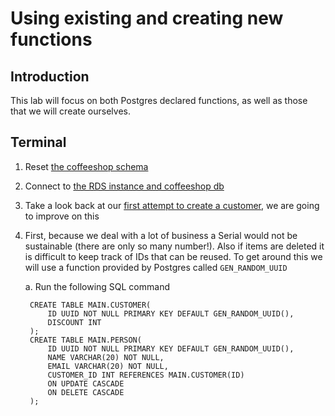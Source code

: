 # Using existing and creating new functions

## Introduction

This lab will focus on both Postgres declared functions, as well as those that we will create ourselves.

## Terminal
1. Reset [the coffeeshop schema](./ddl_dml_lab.md#reset-psql)
2. Connect to [the RDS instance and coffeeshop db](./creating_rds_instance.md#connect-psql)
3. Take a look back at our [first attempt to create a customer](./ddl_dml_lab.md#connect-psql), we are going to improve on this
4. First, because we deal with a lot of business a Serial would not be sustainable (there are only so many number!). Also if items are deleted it is difficult to keep track of IDs that can be reused. To get around this we will use a function provided by Postgres called `GEN_RANDOM_UUID`

    a. Run the following SQL command

        CREATE TABLE MAIN.CUSTOMER(
            ID UUID NOT NULL PRIMARY KEY DEFAULT GEN_RANDOM_UUID(),
            DISCOUNT INT
        );
        CREATE TABLE MAIN.PERSON(
            ID UUID NOT NULL PRIMARY KEY DEFAULT GEN_RANDOM_UUID(),
            NAME VARCHAR(20) NOT NULL,
            EMAIL VARCHAR(20) NOT NULL,
            CUSTOMER_ID INT REFERENCES MAIN.CUSTOMER(ID)
            ON UPDATE CASCADE
            ON DELETE CASCADE
        );